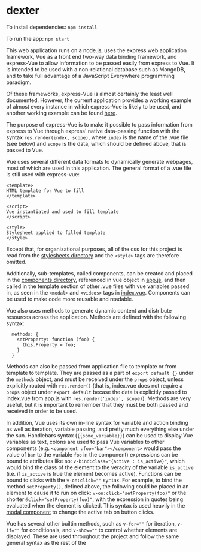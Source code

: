 # dexter

To install dependencies:
`npm install`

To run the app:
`npm start`

This web application runs on a node.js, uses the express web application framework, Vue as a front end two-way data
binding framework, and express-Vue to allow information to be passed easily from express to Vue. It is intended to be
used with a non-relational database such as MongoDB, and to take full advantage of a JavaScript Everywhere programming
paradigm.

Of these frameworks, express-Vue is almost certainly the least well documented. However, the current application 
provides a working example of almost every instance in which express-Vue is likely to be used, and another working 
example can be found [here](https://github.com/express-Vue/express-Vue-example).

The purpose of express-Vue is to make it possible to pass information from express to Vue through express' native
data-passing function with the syntax `res.render(index, scope)`, where `index` is the name of the .vue file (see below)
and `scope` is the data, which should be defined above, that is passed to Vue.

Vue uses several different data formats to dynamically generate webpages, most of which are used in this application.
The general format of a .vue file is still used with express-vue:

```
<template>
HTML template for Vue to fill
</template>

<script>
Vue instantiated and used to fill template
</script>

<style>
Stylesheet applied to filled template
</style>
```

Except that, for organizational purposes, all of the css for this project is read from the 
[stylesheets directory](./public/stylesheets) and the `<style>` tags are therefore omitted. 

Additionally, sub-templates, called components, can be created and placed in the 
[components directory](./views/components), referenced in vue object in [app.js](./app.js), and then called in the 
template section of other .vue files with vue variables passed in, as seen in the `<modal>` and `<videos>` tags in 
[index.vue](./views/index.vue). Components can be used to make code more reusable and readable.

Vue also uses methods to generate dynamic content and distribute resources across the
application. Methods are defined with the following syntax:

 ```
   methods: {
     setProperty: function (foo) {
       this.Property = foo;
     }
   }

 ```

Methods can also be passed from application file to template or from template to template. They are passed as a part of 
`export default {}` under the `methods` object, and must be received under the `props` object, unless explicitly routed 
with `res.render()` (that is, index.vue does not require a `props` object under `export default` becase the data is 
explicitly passed to index.vue from app.js with `res.render('index', scope)`). Methods are very useful, but it is 
important to remember that they must be both passed and received in order to be used.

In addition, Vue uses its own in-line syntax for variable and action binding as well as iteration, variable passing, and
pretty much everything else under the sun. Handlebars syntax (`{{some_variable}}`) can be used to display Vue variables
as text, colons are used to pass Vue variables to other components (e.g. `<component :foo="bar"></component>` would pass 
the value of `bar` to the variable `foo` in the component) expressions can be bound to attributes like so: 
`v-bind:class="{active : is_active}"`, which would bind the class of the element to the veracity of the variable 
`is_active` (i.e. if `is_active` is true the element becomes active). Functions can be bound to clicks with the 
`v-on:click=""` syntax. For example, to bind the method `setProperty()`, defined above, the following could be placed in 
an element to cause it to run on click: `v-on:click="setProperty(foo)"` or the shorter `@click="setProperty(foo)"`, with 
the expression in quotes being evaluated when the element is clicked. This syntax is used heavily in the 
[modal component](./views/components/modal.vue) to change the active tab on button clicks.

Vue has several other builtin methods, such as `v-for=""` for iteration, `v-if=""` for conditionals, and `v-show=""` to
control whether elements are displayed. These are used throughout the project and follow the same general syntax as the 
rest of the 
